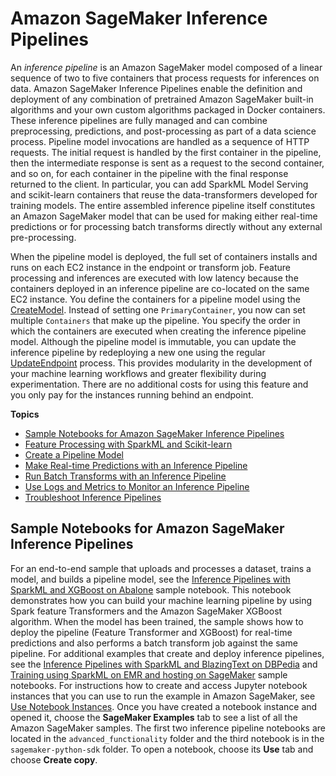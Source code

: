 # Amazon SageMaker Inference Pipelines<a name="inference-pipelines"></a>

An *inference pipeline* is an Amazon SageMaker model composed of a linear sequence of two to five containers that process requests for inferences on data\. Amazon SageMaker Inference Pipelines enable the definition and deployment of any combination of pretrained Amazon SageMaker built\-in algorithms and your own custom algorithms packaged in Docker containers\. These inference pipelines are fully managed and can combine preprocessing, predictions, and post\-processing as part of a data science process\. Pipeline model invocations are handled as a sequence of HTTP requests\. The initial request is handled by the first container in the pipeline, then the intermediate response is sent as a request to the second container, and so on, for each container in the pipeline with the final response returned to the client\. In particular, you can add SparkML Model Serving and scikit\-learn containers that reuse the data\-transformers developed for training models\. The entire assembled inference pipeline itself constitutes an Amazon SageMaker model that can be used for making either real\-time predictions or for processing batch transforms directly without any external pre\-processing\. 

When the pipeline model is deployed, the full set of containers installs and runs on each EC2 instance in the endpoint or transform job\. Feature processing and inferences are executed with low latency because the containers deployed in an inference pipeline are co\-located on the same EC2 instance\. You define the containers for a pipeline model using the [CreateModel](API_CreateModel.md)\. Instead of setting one `PrimaryContainer`, you now can set multiple `Containers` that make up the pipeline\. You specify the order in which the containers are executed when creating the inference pipeline model\. Although the pipeline model is immutable, you can update the inference pipeline by redeploying a new one using the regular [UpdateEndpoint](API_UpdateEndpoint.md) process\. This provides modularity in the development of your machine learning workflows and greater flexibility during experimentation\. There are no additional costs for using this feature and you only pay for the instances running behind an endpoint\.

**Topics**
+ [Sample Notebooks for Amazon SageMaker Inference Pipelines](#inference-pipeline-sample-notebooks)
+ [Feature Processing with SparkML and Scikit\-learn](inference-pipeline-mleap-scikit-learn-containers.md)
+ [Create a Pipeline Model](inference-pipeline-create-console.md)
+ [Make Real\-time Predictions with an Inference Pipeline](inference-pipeline-real-time.md)
+ [Run Batch Transforms with an Inference Pipeline](inference-pipeline-batch.md)
+ [Use Logs and Metrics to Monitor an Inference Pipeline](inference-pipeline-logs-metrics.md)
+ [Troubleshoot Inference Pipelines](inference-pipeline-troubleshoot.md)

## Sample Notebooks for Amazon SageMaker Inference Pipelines<a name="inference-pipeline-sample-notebooks"></a>

For an end\-to\-end sample that uploads and processes a dataset, trains a model, and builds a pipeline model, see the [Inference Pipelines with SparkML and XGBoost on Abalone](https://github.com/awslabs/amazon-sagemaker-examples/tree/master/advanced_functionality/inference_pipeline_sparkml_xgboost_abalone) sample notebook\. This notebook demonstrates how you can build your machine learning pipeline by using Spark feature Transformers and the Amazon SageMaker XGBoost algorithm\. When the model has been trained, the sample shows how to deploy the pipeline \(Feature Transformer and XGBoost\) for real\-time predictions and also performs a batch transform job against the same pipeline\. For additional examples that create and deploy inference pipelines, see the [Inference Pipelines with SparkML and BlazingText on DBPedia](https://github.com/awslabs/amazon-sagemaker-examples/tree/master/advanced_functionality/inference_pipeline_sparkml_blazingtext_dbpedia) and [Training using SparkML on EMR and hosting on SageMaker](https://github.com/awslabs/amazon-sagemaker-examples/tree/master/sagemaker-python-sdk/sparkml_serving_emr_mleap_abalone) sample notebooks\. For instructions how to create and access Jupyter notebook instances that you can use to run the example in Amazon SageMaker, see [Use Notebook Instances](nbi.md)\. Once you have created a notebook instance and opened it, choose the **SageMaker Examples** tab to see a list of all the Amazon SageMaker samples\. The first two inference pipeline notebooks are located in the `advanced_functionality` folder and the third notebook is in the `sagemaker-python-sdk` folder\. To open a notebook, choose its **Use** tab and choose **Create copy**\.